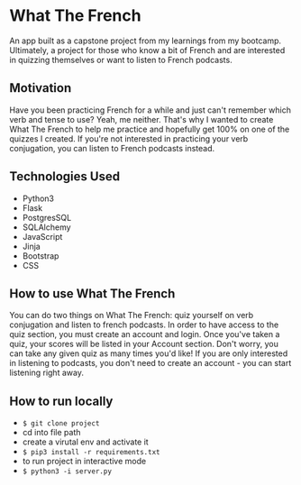 # What The French

An app built as a capstone project from my learnings from my bootcamp. Ultimately, a project for those who know a bit of French and are interested in quizzing themselves or want to listen to French podcasts.

## Motivation

Have you been practicing French for a while and just can't remember which verb and tense to use? Yeah, me neither. That's why I wanted to create What The French to help me practice and hopefully get 100% on one of the quizzes I created. If you're not interested in practicing your verb conjugation, you can listen to French podcasts instead.

## Technologies Used

- Python3
- Flask
- PostgresSQL
- SQLAlchemy
- JavaScript
- Jinja
- Bootstrap
- CSS

## How to use What The French

You can do two things on What The French: quiz yourself on verb conjugation and listen to french podcasts. In order to have access to the quiz section, you must create an account and login. Once you've taken a quiz, your scores will be listed in your Account section. Don't worry, you can take any given quiz as many times you'd like! If you are only interested in listening to podcasts, you don't need to create an account - you can start listening right away.

## How to run locally

- `$ git clone project`
- cd into file path
- create a virutal env and activate it
- `$ pip3 install -r requirements.txt`
- to run project in interactive mode
- `$ python3 -i server.py`
